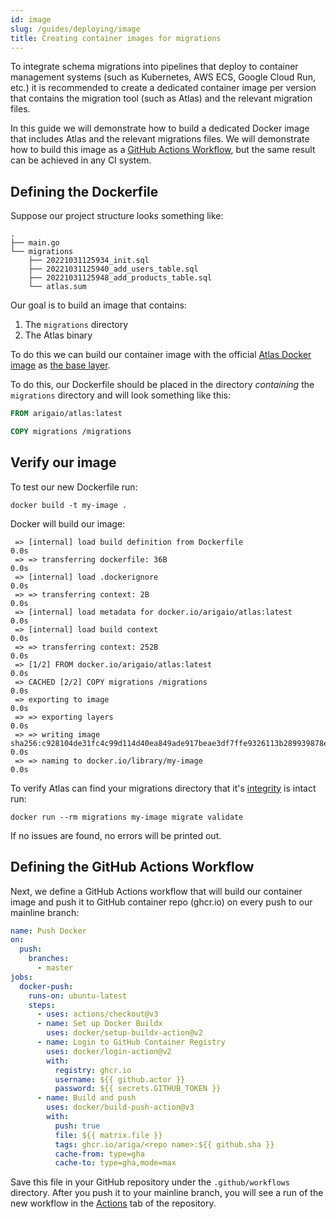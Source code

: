 ```yaml
---
id: image
slug: /guides/deploying/image
title: Creating container images for migrations
---
```


To integrate schema migrations into pipelines that deploy to container management
systems (such as Kubernetes, AWS ECS, Google Cloud Run, etc.) it is recommended
to create a dedicated container image per version that contains the
migration tool (such as Atlas) and the relevant migration files.

In this guide we will demonstrate how to build a dedicated Docker image that
includes Atlas and the relevant migrations files. We will demonstrate
how to build this image as a [GitHub Actions Workflow](https://docs.github.com/en/actions/using-workflows),
but the same result can be achieved in any CI system. 

## Defining the Dockerfile

Suppose our project structure looks something like: 

```text
.
├── main.go
└── migrations
    ├── 20221031125934_init.sql
    ├── 20221031125940_add_users_table.sql
    ├── 20221031125948_add_products_table.sql
    └── atlas.sum
```

Our goal is to build an image that contains:
1. The `migrations` directory
2. The Atlas binary

To do this we can build our container image with the official [Atlas Docker image](https://hub.docker.com/r/arigaio/atlas)
as [the base layer](https://docs.docker.com/engine/reference/builder/#from).  

To do this, our Dockerfile should be placed in the directory _containing_ the `migrations`
directory and will look something like this:

```dockerfile title=Dockerfile
FROM arigaio/atlas:latest

COPY migrations /migrations
```

## Verify our image

To test our new Dockerfile run:

```text
docker build -t my-image .
```

Docker will build our image:

```text
 => [internal] load build definition from Dockerfile                                          0.0s
 => => transferring dockerfile: 36B                                                           0.0s
 => [internal] load .dockerignore                                                             0.0s
 => => transferring context: 2B                                                               0.0s
 => [internal] load metadata for docker.io/arigaio/atlas:latest                               0.0s
 => [internal] load build context                                                             0.0s
 => => transferring context: 252B                                                             0.0s
 => [1/2] FROM docker.io/arigaio/atlas:latest                                                 0.0s
 => CACHED [2/2] COPY migrations /migrations                                                  0.0s
 => exporting to image                                                                        0.0s
 => => exporting layers                                                                       0.0s
 => => writing image sha256:c928104de31fc4c99d114d40ea849ade917beae3df7ffe9326113b289939878e  0.0s
 => => naming to docker.io/library/my-image                                                   0.0s
```

To verify Atlas can find your migrations directory that it's [integrity](/concepts/migration-directory-integrity)
is intact run:

```text
docker run --rm migrations my-image migrate validate 
```

If no issues are found, no errors will be printed out.

## Defining the GitHub Actions Workflow

Next, we define a GitHub Actions workflow that will build our container
image and push it to GitHub container repo (ghcr.io) on every push
to our mainline branch:

```yaml title=.github/workflows/push-docker.yaml
name: Push Docker
on:
  push:
    branches:
      - master
jobs:
  docker-push:
    runs-on: ubuntu-latest
    steps:
      - uses: actions/checkout@v3
      - name: Set up Docker Buildx
        uses: docker/setup-buildx-action@v2
      - name: Login to GitHub Container Registry
        uses: docker/login-action@v2
        with:
          registry: ghcr.io
          username: ${{ github.actor }}
          password: ${{ secrets.GITHUB_TOKEN }}
      - name: Build and push
        uses: docker/build-push-action@v3
        with:
          push: true
          file: ${{ matrix.file }}
          tags: ghcr.io/ariga/<repo name>:${{ github.sha }}
          cache-from: type=gha
          cache-to: type=gha,mode=max
```

Save this file in your GitHub repository under the `.github/workflows` directory.
After you push it to your mainline branch, you will see a run of the new
workflow in the [Actions](https://docs.github.com/en/actions/monitoring-and-troubleshooting-workflows/viewing-workflow-run-history)
tab of the repository.

